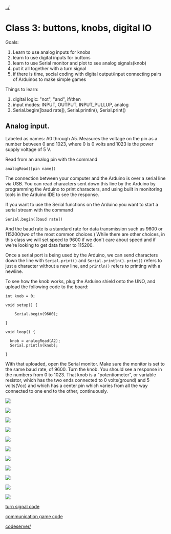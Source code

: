 [../](../)

#  Class 3: buttons, knobs, digital IO

Goals: 

1. Learn to use analog inputs for knobs
2. learn to use digital inputs for buttons
3. learn to use Serial monitor and plot to see analog signals(knob)
4. put it all together with a turn signal
5. if there is time, social coding with digital output/input connecting pairs of Arduinos to make simple games

Things to learn:

1. digital logic: "not", "and", if/then
2. input modes: INPUT, OUTPUT, INPUT_PULLUP, analog
3. Serial.begin([baud rate]), Serial.println(), Serial.print()


## Analog input.  

Labeled as names: A0 through A5.  Measures the voltage on the pin as a number between 0 and 1023, where 0 is 0 volts and 1023 is the power supply voltage of 5 V.

Read from an analog pin with the command

```
analogRead([pin name])
```
The connection between your computer and the Arduino is over a serial line via USB. You can read characters sent down this line by the Arduino by programming the Arduino to print characters, and using built in monitoring tools in the Arduino IDE to see the response.

If you want to use the Serial functions on the Arduino you want to start a serial stream with the command

```
Serial.begin([baud rate])
```

And the baud rate is a standard rate for data transmission such as 9600 or 115200(two of the most common choices.)  While there are other choices, in this class we will set speed to 9600 if we don't care about speed and if we're looking to get data faster to 115200.

Once a serial port is being used by the Arduino, we can send characters down the line with `Serial.print()` and `Serial.println()`.  `print()` refers to just a character without a new line, and `println()` refers to printing with a newline.  

To see how the knob works, plug the Arduino shield onto the UNO, and upload the following code to the board: 

```
int knob = 0;

void setup() {

    Serial.begin(9600);

}

void loop() {

  knob = analogRead(A2);
  Serial.println(knob); 

}
```

With that uploaded, open the Serial monitor.  Make sure the monitor is set to the same baud rate, of 9600.  Turn the knob.  You should see a response in the numbers from 0 to 1023.  That knob is a "potentiometer", or variable resistor, which has the two ends connected to 0 volts(ground) and 5 volts(Vcc) and which has a center pin which varies from all the way connected to one end to the other, continuously.



![](https://i.imgur.com/8rirPUA.png)

![](https://i.imgur.com/C4plXHa.png)

![](https://i.imgur.com/RmQ5hPS.png)

![](https://i.imgur.com/RgDLnvM.png)

![](https://i.imgur.com/ZMPhfZH.jpg)

![](https://i.imgur.com/3H762Wf.jpg)

![](https://i.imgur.com/n3C267w.jpg)

![](https://i.imgur.com/JF9ELIP.jpg)

![](https://i.imgur.com/XqkX90B.png)

![](https://i.imgur.com/aP3L8Oi.png)

![](https://i.imgur.com/8aV6qk3.jpg)

[turn signal code](codeserver/code/turnsignal.ino)

[communication game code](codeserver/code/comms.ino)

[codeserver/](codeserver/)



